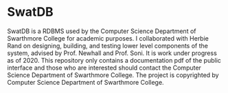 # SwatDB

SwatDB is a RDBMS used by the Computer Science Department of Swarthmore College for academic purposes. 
I collaborated with Herbie Rand on designing, building, and testing lower level components of the system, advised by 
Prof. Newhall and Prof. Soni. It is work under progress as of 2020. This repository only contains a documentation pdf 
of the public interface and those who are interested should contact the Computer Science Department of Swarthmore College. 
The project is copyrighted by Computer Science Department of Swarthmore College.
